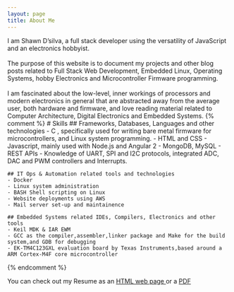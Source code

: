 ```yaml
---
layout: page
title: About Me
---
```

I am Shawn D’silva, a full stack developer using the versatility of JavaScript and an electronics hobbyist.
<br>
<br>
The purpose of this website is to document my projects and other blog posts related to Full Stack Web Development, Embedded Linux, Operating Systems, hobby Electronics and Microcontroller Firmware programming.
<br>
<br>
I am fascinated about the low-level, inner workings of processors and modern electronics in general that are abstracted away from the average user, both hardware and firmware, and love reading material related to Computer Architecture, Digital Electronics and Embedded Systems.
{% comment %}
    # Skills
    ## Frameworks, Databases, Languages and other technologies
    - C , specifically used for writing bare metal firmware for microcontrollers, and Linux system programming.
    - HTML and CSS
    - Javascript, mainly used with Node.js and Angular 2
    - MongoDB, MySQL
    - REST APIs
    - Knowledge of UART, SPI and I2C protocols, integrated ADC, DAC and PWM controllers and Interrupts.

    ## IT Ops & Automation related tools and technologies
    - Docker
    - Linux system administration
    - BASH Shell scripting on Linux
    - Website deployments using AWS
    - Mail server set-up and maintainence

    ## Embedded Systems related IDEs, Compilers, Electronics and other tools
    - Keil MDK & IAR EWM
    - GCC as the compiler,assembler,linker package and Make for the build system,and GDB for debugging
    - EK-TM4C123GXL evaluation board by Texas Instruments,based around a ARM Cortex-M4F core microcontroller

{% endcomment %}

You can check out my  Resume as an <a href="/public/assets/resume/resume.html"> HTML web page </a> or a  <a href="/public/assets/resume/resume.pdf"> PDF</a>